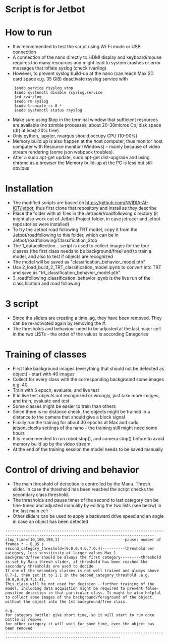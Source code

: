 # Script is for Jetbot

# How to run
* It is recommended to test the script using Wi-Fi mode or USB connection
* A connection of the nano directly to HDMI display and keyboard/mouse requires too many resources and might lead to system crashes or error messages that inflate syslog (check /var/log)
* However, to prevent syslog build-up at the nano (can reach Max SD card space e.g. 35 GiB) deactivate rsyslog service with 

```
    $sudo service rsyslog stop
    $sudo systemctl disable rsyslog.service
    $cd /var/log
    $sudo rm syslog
    $sudo truncate –s 0 *
    $sudo systemctl status rsyslog  
```



* Make sure using $top in the terminal window that sufficient resources are available (no zombie processes, about 20-38micros Cp, disk space (df) at least 20% free)
* Only python, jupyter, nvargus should occupy CPU (10-90%)
* Memory build up is also happen at the host computer, thus monitor host computer with Resource monitor (Windows) – mainly because of video stream rendering (some json webpack troubles).
* After a sudo apt-get update, sudo apt-get dist-upgrade and using chrome as a browser the Memory build-up at the PC is less but still obvious

# Installation

* The modified scripts are based on https://github.com/NVIDIA-AI-IOT/jetbot, thus first clone that repository and install as they describe
* Place the folder with all files in the Jetracer/roadfollowing directory (it might also work out of Jetbot-Project folder, in case jetracer and jetbot repositories were installed)
* To try the Jetbot road following TRT model, copy it from the Jetbot/roadfollowing to this folder, which can be in Jetbot/roadfollowing/Classification_Stop
* The 1_datacollection... script is used to collect images for the four classes (the first class needs to be background/free) and to train a model, and also to test if objects are recognized
* The model will be saved as "classification_behavior_model.pth"
* Use 2_load_build_2_TRT_classification_model.ipynb to convert into TRT and save as "trt_classification_behavior_model.pth"
* 3_roadfollowing_classification_behavior.ipynb is the live run of the classification and road following

# 3 script
* Since the sliders are creating a time lag, they have been removed. They can be re-activated again by removing the #.
* The thresholds and behaviour need to be adjusted at the last major cell in the two LISTs - the order of the values is according  Categories

# Training of classes
* First take background images (everything that should not be detected as object) - start with 40 images
* Collect for every class with the corresponding background some images e.g. 40
* Train with 5 epoch, evaluate, and live test
* If in live test objects not recognized or wrongly, just take more images, and train, evaluate and test
* Some classes might be easier to train than others
* Since there is no distance check, the objects might be trained in a distance to the camera that should give a block signal
* Finally run the training for about 30 epochs at Max and sudo jetson_clocks settings of the nano - the training still might need some hours
* It is recommended to run robot.stop(), and camera.stop() before to avoid memory build up by the video stream
* At the end of the training session the model needs to be saved manually

# Control of driving and behavior
* The main threshold of detection is controlled by the Manu. Thresh. slider. In case the threshold has been reached the script checks the secondary class threshold.
* The thresholds and pause times of the second to last category can be fine-tuned and adjusted manually by editing the two lists (see below) in the last main cell
* Other sliders can be used to apply a backward drive speed and an angle in case an object has been detected


```
----------------------------------------------------------------------------------------------------------------------------------------
stop_time=[10,100,150,1] ----------------------------pause: number of frames * ~ 0.05 s
second_category_threshold=[0.0,0.4,0.7,0.4]----------threshold per category, less sensitivity at larger values Max 1 
Background/free should be always the first category---------threshold is set by Manu thresh slider, if threshold has been reached the secondary thresholds are used to decide
If one of the secondary classes is not well trained and always above 0.7-1, then set it to 1.1 in the second_category_threshold .e.g. [0.0,0.4,0.7,1.4], 
This class will be not used for decision - further training of the model, including data acquistion might be required to prevent false-positive detection in that particular class. It might be also helpful to collect some images of the background/foreground of the object, without the object into the 1st background/free class.

e.g.
for category bottle: give short time, so it will start to run once bottle is remove
for other category it will wait for some time, even the object has been removed
-------------------------------------------------------------------------------------------------------------------------
```





